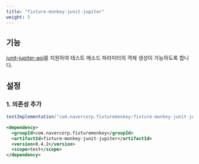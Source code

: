 ```yaml
---
title: "fixture-monkey-junit-jupiter"
weight: 5
---
```


## 기능
[junit-jupiter-api](https://github.com/junit-team/junit5)를 지원하여 테스트 메소드 파라미터의 객체 생성이 가능하도록 합니다.


## 설정
### 1. 의존성 추가
```groovy
testImplementation("com.navercorp.fixturemonkey:fixture-monkey-junit-jupiter:0.4.2")
```

```xml
<dependency>
  <groupId>com.navercorp.fixturemonkey</groupId>
  <artifactId>fixture-monkey-junit-jupiter</artifactId>
  <version>0.4.2</version>
  <scope>test</scope>
</dependency>
```
